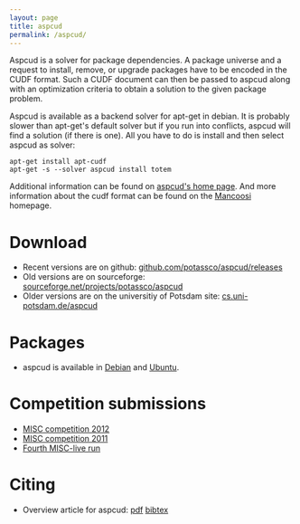 ```yaml
---
layout: page
title: aspcud
permalink: /aspcud/
---
```


Aspcud is a solver for package dependencies.
A package universe and a request to install, remove, or upgrade packages have to be encoded in the CUDF format.
Such a CUDF document can then be passed to aspcud along with an optimization criteria to obtain a solution to the given package problem.

Aspcud is available as a backend solver for apt-get in debian.
It is probably slower than apt-get's default solver but if you run into conflicts, aspcud will find a solution (if there is one).
All you have to do is install and then select aspcud as solver:

    apt-get install apt-cudf
    apt-get -s --solver aspcud install totem

Additional information can be found on [aspcud's home page](http://www.cs.uni-potsdam.de/aspcud/).
And more information about the cudf format can be found on the [Mancoosi](http://www.mancoosi.org/) homepage.

# Download

- Recent versions are on github: [github.com/potassco/aspcud/releases](https://github.com/potassco/aspcud/releases)
- Old versions are on sourceforge: [sourceforge.net/projects/potassco/aspcud](https://sourceforge.net/projects/potassco/files/aspcud/)
- Older versions are on the universitiy of Potsdam site: [cs.uni-potsdam.de/aspcud](http://www.cs.uni-potsdam.de/aspcud/)

# Packages

- aspcud is available in [Debian](https://www.debian.org/) and [Ubuntu](http://www.ubuntu.com/).

# Competition submissions

- [MISC competition 2012](http://www.mancoosi.org/misc-2012/)
- [MISC competition 2011](http://www.mancoosi.org/misc-2011/)
- [Fourth MISC-live run](http://www.mancoosi.org/misc-live/20110225/)

# Citing

- Overview article for aspcud:
[pdf](https://www.cs.uni-potsdam.de/wv/pdf/gekasc11c.pdf)
[bibtex](https://www.cs.uni-potsdam.de/wv/bibtex/gekasc11c.bib)
